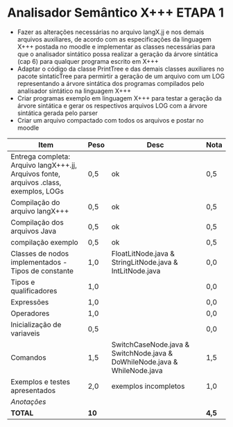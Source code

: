 # Analisador Semântico X+++ ETAPA 1

- Fazer as alterações necessárias no arquivo langX.jj e nos demais arquivos auxiliares, de acordo com as especificações da linguagem X+++ postada no moodle e implementar as classes necessárias para que o analisador sintático possa realizar  a geração da árvore sintática (cap 6) para qualquer programa escrito em X+++
- Adaptar o código da classe PrintTree e das demais classes auxiliares no pacote sintaticTree para permirtir a geração de um arquivo com um LOG representando  a árvore sintática dos programas compilados pelo analisador sintático na linguagem X+++
- Criar programas exemplo em linguagem X+++ para testar a geração da árvore sintática e gerar os respectivos arquivos LOG com a árvore sintática gerada pelo parser
- Criar um arquivo compactado com todos os arquivos e postar no moodle

| Item  | Peso | Desc | Nota |
| ----- | ---- | ---- | ---- |
|Entrega completa: Arquivo langX+++.jj, Arquivos fonte, arquivos .class, exemplos, LOGs|0,5|ok|0,5| 
|Compilação do arquivo langX+++|0,5|ok|0,5|
|Compilação dos arquivos Java|0,5|ok|0,5|
|compilação exemplo|0,5|ok|0,5|
|Classes de nodos implementados - Tipos de constante|1,0|FloatLitNode.java & StringLitNode.java & IntLitNode.java|0,0|
|Tipos e qualificadores|1,0| |0,0|
|Expressões|1,0| |0,0|
|Operadores|1,0| |0,0|
|Inicialização de variaveis|0,5| |0,0|
|Comandos|1,5|SwitchCaseNode.java & SwitchNode.java & DoWhileNode.java & WhileNode.java|1,5|
|Exemplos e testes apresentados|2,0|exemplos incompletos|1,0|
|*Anotações*|||
|**TOTAL**|**10**||**4,5**|
